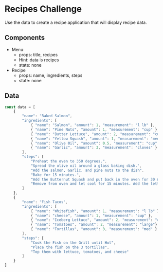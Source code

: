Recipes Challenge
========

Use the data to create a recipe application that will display recipe data.

Components
----
* Menu
    * props: title, recipes
    * Hint: data is recipes
    * state: none
* Recipe 
    * props: name, ingredients, steps
    * state: none
    
    
Data
---
```javascript
const data = [
    {
        "name": "Baked Salmon",
        "ingredients": [
            { "name": "Salmon", "amount": 1, "measurement": "l lb" },
            { "name": "Pine Nuts", "amount": 1, "measurement": "cup" },
            { "name": "Butter Lettuce", "amount": 2, "measurement": "cups" },
            { "name": "Yellow Squash", "amount": 1, "measurement": "med" },
            { "name": "Olive Oil", "amount": 0.5, "measurement": "cup" },
            { "name": "Garlic", "amount": 3, "measurement": "cloves" }
        ],
        "steps": [
            "Preheat the oven to 350 degrees.",
            "Spread the olive oil around a glass baking dish.",
            "Add the salmon, Garlic, and pine nuts to the dish",
            "Bake for 15 minutes.",
            "Add the Butternut Squash and put back in the oven for 30 mins.",
            "Remove from oven and let cool for 15 minutes. Add the lettuce and serve."
        ]
    },
    {
        "name": "Fish Tacos",
        "ingredients": [
            { "name": "Whitefish", "amount": 1, "measurement": "l lb" },
            { "name": "cheese", "amount": 1, "measurement": "cup" },
            { "name": "Iceberg Lettuce", "amount": 2, "measurement": "cups" },
            { "name": "Tomatoes", "amount": 2, "measurement": "large"},
            { "name": "Tortillas", "amount": 3, "measurement": "med" }
        ],
        "steps": [
            "Cook the Fish on the Grill until Hot",
            "Place the fish on the 3 tortillas",
            "Top them with lettuce, tomatoes, and cheese"
        ]
    }
]
```